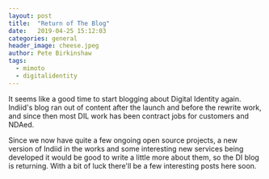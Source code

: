 ```yaml
---
layout: post
title:  "Return of The Blog"
date:   2019-04-25 15:12:03
categories: general
header_image: cheese.jpeg
author: Pete Birkinshaw
tags:
  - mimoto
  - digitalidentity
---
```


It seems like a good time to start blogging about Digital Identity again.
 Indiid's blog ran out of content after the launch and before the rewrite work,
  and since then most DIL work has been contract jobs for customers and NDAed.

Since we now have quite a few ongoing open source projects, a new version
of Indiid in the works and some interesting new services being developed
it would be good to write a little more about them, so the DI blog is
returning. With a bit of luck there'll be a few interesting posts here soon.
